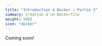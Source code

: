 ```yaml
---
title: "Introduction à Docker – Partie 3"
summary: Création d'un Dockerfile
weight: 5005
icon: "docker"
---
```


Coming soon!
